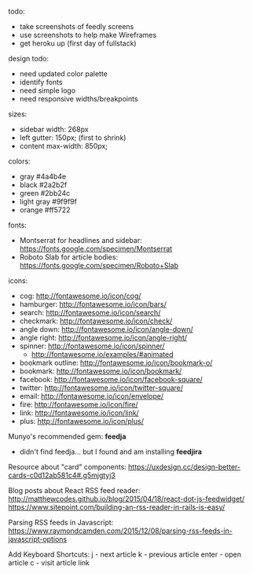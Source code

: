 
todo:
- take screenshots of feedly screens
- use screenshots to help make Wireframes
- get heroku up (first day of fullstack)


design todo:
- need updated color palette
- identify fonts
- need simple logo
- need responsive widths/breakpoints

sizes:
- sidebar width: 268px
- left gutter: 150px; (first to shrink)
- content max-width: 850px;

colors:
- gray #4a4b4e
- black #2a2b2f
- green #2bb24c
- light gray #9f9f9f
- orange #ff5722

fonts:
- Montserrat for headlines and sidebar:
https://fonts.google.com/specimen/Montserrat
- Roboto Slab for article bodies: https://fonts.google.com/specimen/Roboto+Slab


icons:
- cog: http://fontawesome.io/icon/cog/
- hamburger: http://fontawesome.io/icon/bars/
- search: http://fontawesome.io/icon/search/
- checkmark: http://fontawesome.io/icon/check/
- angle down: http://fontawesome.io/icon/angle-down/
- angle right: http://fontawesome.io/icon/angle-right/
- spinner: http://fontawesome.io/icon/spinner/
  - http://fontawesome.io/examples/#animated
- bookmark outline: http://fontawesome.io/icon/bookmark-o/
- bookmark: http://fontawesome.io/icon/bookmark/
- facebook: http://fontawesome.io/icon/facebook-square/
- twitter: http://fontawesome.io/icon/twitter-square/
- email: http://fontawesome.io/icon/envelope/
- fire: http://fontawesome.io/icon/fire/
- link: http://fontawesome.io/icon/link/
- plus: http://fontawesome.io/icon/plus/


Munyo's recommended gem: **feedja**

  - didn't find feedja... but I found and am installing **feedjira**

Resource about "card" components:
https://uxdesign.cc/design-better-cards-c0d12ab581c4#.g5mjgtyj3

Blog posts about React RSS feed reader:
http://matthewcodes.github.io/blog/2015/04/18/react-dot-js-feedwidget/
https://www.sitepoint.com/building-an-rss-reader-in-rails-is-easy/

Parsing RSS feeds in Javascript:
https://www.raymondcamden.com/2015/12/08/parsing-rss-feeds-in-javascript-options

Add Keyboard Shortcuts:
j - next article
k - previous article
enter - open article
c - visit article link
